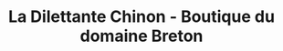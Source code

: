 ---
title: "La Dilettante Chinon - Boutique du domaine Breton"
url: /chinon/la-dilettante-chinon-boutique-du-domaine-breton/
shop: vin
---